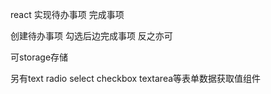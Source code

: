 
react 实现待办事项 完成事项

创建待办事项  勾选后边完成事项 反之亦可

可storage存储

另有text radio select checkbox textarea等表单数据获取值组件
